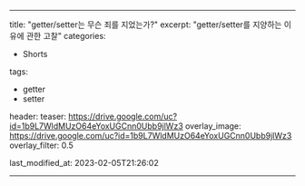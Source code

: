 ---

title:  "getter/setter는 무슨 죄를 지었는가?"
excerpt: "getter/setter를 지양하는 이유에 관한 고찰"
categories:
- Shorts

tags:
- getter
- setter

header:
  teaser: https://drive.google.com/uc?id=1b9L7WldMUzO64eYoxUGCnn0Ubb9jlWz3
  overlay_image: https://drive.google.com/uc?id=1b9L7WldMUzO64eYoxUGCnn0Ubb9jlWz3
  overlay_filter: 0.5

last_modified_at: 2023-02-05T21:26:02

---